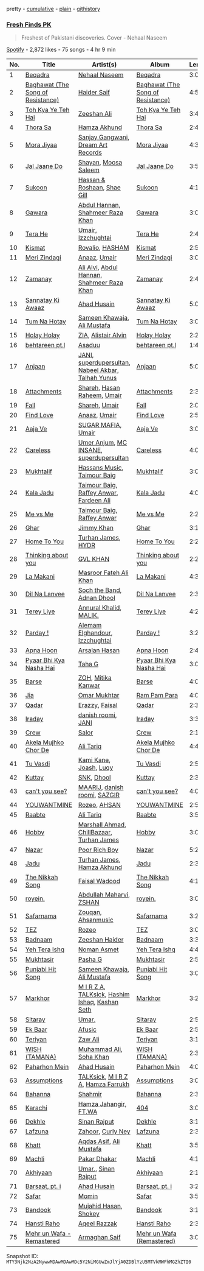 pretty - [cumulative](/playlists/cumulative/37i9dQZF1DXd0Rasy4eR1v.md) - [plain](/playlists/plain/37i9dQZF1DXd0Rasy4eR1v) - [githistory](https://github.githistory.xyz/mackorone/spotify-playlist-archive/blob/main/playlists/plain/37i9dQZF1DXd0Rasy4eR1v)

### [Fresh Finds PK](https://open.spotify.com/playlist/37i9dQZF1DXd0Rasy4eR1v)

> Freshest of Pakistani discoveries\. Cover \- Nehaal Naseem

[Spotify](https://open.spotify.com/user/spotify) - 2,872 likes - 75 songs - 4 hr 9 min

| No. | Title | Artist(s) | Album | Length |
|---|---|---|---|---|
| 1 | [Beqadra](https://open.spotify.com/track/4LIQacKPUjto8rVlVuY09O) | [Nehaal Naseem](https://open.spotify.com/artist/6YSVUxXGsQQD2cWSJhN8re) | [Beqadra](https://open.spotify.com/album/5SGHD9oHkRZ2zkYDcfGqq5) | 3:03 |
| 2 | [Baghawat \(The Song of Resistance\)](https://open.spotify.com/track/6jRCPOhoxKst7JdDqW8Ui9) | [Haider Saif](https://open.spotify.com/artist/5mN0rIX7HBuCCe63fl2T4G) | [Baghawat \(The Song of Resistance\)](https://open.spotify.com/album/0dGt2HBPfPy2hS7asmRksK) | 4:54 |
| 3 | [Toh Kya Ye Teh Hai](https://open.spotify.com/track/682n0ZYSJuHmxJ28Mxn7qK) | [Zeeshan Ali](https://open.spotify.com/artist/1Bz46nDCMO1UOKp9GJjL92) | [Toh Kya Ye Teh Hai](https://open.spotify.com/album/1vSk0RPSgkloOaJzNUsJ69) | 3:47 |
| 4 | [Thora Sa](https://open.spotify.com/track/5t4hDU47hspfdtTAbOE92O) | [Hamza Akhund](https://open.spotify.com/artist/4jQFSxnugMPz4S9sB88Oiq) | [Thora Sa](https://open.spotify.com/album/4zEwitalRn8Qo81ataTLNa) | 2:40 |
| 5 | [Mora Jiyaa](https://open.spotify.com/track/6Onjtv2hQTbg5A5rqFHZxN) | [Sanjay Gangwani](https://open.spotify.com/artist/4xDgmAyouCRkpUgEVKiI7Y), [Dream Art Records](https://open.spotify.com/artist/3oyxrUqJ0lwk9KTD0qreEK) | [Mora Jiyaa](https://open.spotify.com/album/1s8zpY0XkM56H6WNY1yuDj) | 4:38 |
| 6 | [Jal Jaane Do](https://open.spotify.com/track/3Q7nCNuWLRnj77oo5hLRdV) | [Shayan](https://open.spotify.com/artist/198gd3Lh4ZCFuabsyn7jM3), [Moosa Saleem](https://open.spotify.com/artist/16m66acFCoUlPwjQf9D6fN) | [Jal Jaane Do](https://open.spotify.com/album/1pl2bOP3TrhPo132bIV3CJ) | 3:53 |
| 7 | [Sukoon](https://open.spotify.com/track/4mPZipDmUysKaLxZTDEVsx) | [Hassan & Roshaan](https://open.spotify.com/artist/5hjVqhHwLYWW9ZIxuILJF7), [Shae Gill](https://open.spotify.com/artist/3bWIy9AUrQdiNeS62Bp3OP) | [Sukoon](https://open.spotify.com/album/5T7svmheaHZxJEHTLP6BAB) | 4:15 |
| 8 | [Gawara](https://open.spotify.com/track/30SraUQbTd11TDrzkgeK4z) | [Abdul Hannan](https://open.spotify.com/artist/5mWQT8CLTa4mAQAJdFjHb1), [Shahmeer Raza Khan](https://open.spotify.com/artist/6j3aIgBaZMbcAJuTjGhhoK) | [Gawara](https://open.spotify.com/album/7cEtQI6vTHbXbrRNWDKqdd) | 3:05 |
| 9 | [Tera He](https://open.spotify.com/track/29e40jsIZoGF6Z5xaTrL44) | [Umair](https://open.spotify.com/artist/1n6pjRJkTY5v8RtUCAv5pi), [Izzchughtai](https://open.spotify.com/artist/211ei6ZiUeBMIXUZGBaJ4S) | [Tera He](https://open.spotify.com/album/5KtrNxdzIqQajheVrVCmDn) | 2:48 |
| 10 | [Kismat](https://open.spotify.com/track/1nSv0cisN87jlAiXHjZ3KM) | [Rovalio](https://open.spotify.com/artist/01pFDtbY3k5uOmy0Pbg93C), [HASHAM](https://open.spotify.com/artist/3b2KqMPwMeN8zchJ9CljtG) | [Kismat](https://open.spotify.com/album/7kI8KZ9l4NUQMM9ULNU9wk) | 2:53 |
| 11 | [Meri Zindagi](https://open.spotify.com/track/7uYk8YJLjmgmeWEdRjV7lW) | [Anaaz](https://open.spotify.com/artist/2HAniabG6xQcaOlbw04RP9), [Umair](https://open.spotify.com/artist/1n6pjRJkTY5v8RtUCAv5pi) | [Meri Zindagi](https://open.spotify.com/album/4N2SkGLg2469VjsXwSzCau) | 3:08 |
| 12 | [Zamanay](https://open.spotify.com/track/6o1DfORVD5ACPgDFqCDl6R) | [Ali Alvi](https://open.spotify.com/artist/07cs9v2qoU2I5sshqk56Fz), [Abdul Hannan](https://open.spotify.com/artist/5mWQT8CLTa4mAQAJdFjHb1), [Shahmeer Raza Khan](https://open.spotify.com/artist/6j3aIgBaZMbcAJuTjGhhoK) | [Zamanay](https://open.spotify.com/album/2bW42L4X55NqzHM4B76Akk) | 2:42 |
| 13 | [Sannatay Ki Awaaz](https://open.spotify.com/track/1uPnVdI4yfzyhRfHpahx3F) | [Ahad Husain](https://open.spotify.com/artist/4LeGmBrvNFs5lT5anM65s2) | [Sannatay Ki Awaaz](https://open.spotify.com/album/66ZxbKHHejfmfi7uRnSpU3) | 5:07 |
| 14 | [Tum Na Hotay](https://open.spotify.com/track/1WeISkPSztyuPXJeCDa4d6) | [Sameen Khawaja](https://open.spotify.com/artist/3N3IttjqDCutknUWWA1q9B), [Ali Mustafa](https://open.spotify.com/artist/7m3Ku1spjnnSy81lVQM0oN) | [Tum Na Hotay](https://open.spotify.com/album/7nsqma8vts1k57SNq9Z1ec) | 3:09 |
| 15 | [Holay Holay](https://open.spotify.com/track/5bEs4lRNNhG0DdkQk8ry0e) | [ZIA](https://open.spotify.com/artist/2DXudFJvRF3plPoHCY8w1G), [Alistair Alvin](https://open.spotify.com/artist/6oVcou7NADA31wfWBtZchF) | [Holay Holay](https://open.spotify.com/album/4A7KEolmEMePeCckITUcYL) | 2:25 |
| 16 | [behtareen pt.l](https://open.spotify.com/track/0wyXix5M2PdYZ0EXJrM0Q5) | [Asaduu](https://open.spotify.com/artist/2O8LiZI6EzorE8ranttxBV) | [behtareen pt.l](https://open.spotify.com/album/4auHNEQMBiOWaR57hiy13k) | 1:49 |
| 17 | [Anjaan](https://open.spotify.com/track/34udZ2dsuJZaXmpmnIR2jy) | [JANI](https://open.spotify.com/artist/63L8XYlQRWRGlg1d4ujXDc), [superdupersultan](https://open.spotify.com/artist/04ENOEpTQgKEVWrvlHwdzN), [Nabeel Akbar](https://open.spotify.com/artist/7jMFYa22assapoqtlqAiXe), [Talhah Yunus](https://open.spotify.com/artist/3mGW1eoqwNtCxd8R3hIOM5) | [Anjaan](https://open.spotify.com/album/7bzGEQUHmMZOcz0DQdecAO) | 5:03 |
| 18 | [Attachments](https://open.spotify.com/track/4EN7HF6MEsbwZzI75pz8HY) | [Shareh](https://open.spotify.com/artist/3y9g9xthZriyjyUu8ZeEHa), [Hasan Raheem](https://open.spotify.com/artist/6gIqKYKRmltKfkTnxhMv8V), [Umair](https://open.spotify.com/artist/1n6pjRJkTY5v8RtUCAv5pi) | [Attachments](https://open.spotify.com/album/6gP4iEUARTRoBBZDNFxy34) | 2:33 |
| 19 | [Fall](https://open.spotify.com/track/5s71n4JEu588lFyQt9GAdc) | [Shareh](https://open.spotify.com/artist/3y9g9xthZriyjyUu8ZeEHa), [Umair](https://open.spotify.com/artist/1n6pjRJkTY5v8RtUCAv5pi) | [Fall](https://open.spotify.com/album/34739rAj0TnKnSBchE4TLu) | 2:05 |
| 20 | [Find Love](https://open.spotify.com/track/4Y22L8p80XkxEepsTr5gs8) | [Anaaz](https://open.spotify.com/artist/2HAniabG6xQcaOlbw04RP9), [Umair](https://open.spotify.com/artist/1n6pjRJkTY5v8RtUCAv5pi) | [Find Love](https://open.spotify.com/album/6ZOFmdmNZcaEGbsqMJNSbO) | 2:52 |
| 21 | [Aaja Ve](https://open.spotify.com/track/5FxpN8fXAxF5Njmwp3cUUj) | [SUGAR MAFIA](https://open.spotify.com/artist/13f528aVpidXCnzmBHCXa0), [Umair](https://open.spotify.com/artist/1n6pjRJkTY5v8RtUCAv5pi) | [Aaja Ve](https://open.spotify.com/album/1nyCgGTryF9JepZ6Z1BNEn) | 3:08 |
| 22 | [Careless](https://open.spotify.com/track/7M5bsFwlwlHHUf0aQIWUuT) | [Umer Anjum](https://open.spotify.com/artist/1mpkZnWbtXXPB5QitvCnMV), [MC INSANE](https://open.spotify.com/artist/7vlghc3VSBc7oPg2a2FRSq), [superdupersultan](https://open.spotify.com/artist/04ENOEpTQgKEVWrvlHwdzN) | [Careless](https://open.spotify.com/album/3eHBs8RG1uuZrtL9K8WGAi) | 4:00 |
| 23 | [Mukhtalif](https://open.spotify.com/track/5y0qGkWFG3lVaGLUOZNsTT) | [Hassans Music](https://open.spotify.com/artist/316QcwYzIbP2RJX8GfEQEG), [Taimour Baig](https://open.spotify.com/artist/1yMP2gzEFgUkib4khXN6hi) | [Mukhtalif](https://open.spotify.com/album/1AjgTZhMs4z8LQmvWHFP1c) | 3:04 |
| 24 | [Kala Jadu](https://open.spotify.com/track/3dwobO4hZ0Bpmc012yY60M) | [Taimour Baig](https://open.spotify.com/artist/1yMP2gzEFgUkib4khXN6hi), [Raffey Anwar](https://open.spotify.com/artist/7rEwKApsZMo8cXVxAndmvD), [Fardeen Ali](https://open.spotify.com/artist/7cR54ruZ0aWSM2fguGiENt) | [Kala Jadu](https://open.spotify.com/album/6zwpJu9oBpaWQgxDzOpGnm) | 4:01 |
| 25 | [Me vs Me](https://open.spotify.com/track/2ASTwug6F84lmYcASaB8YH) | [Taimour Baig](https://open.spotify.com/artist/1yMP2gzEFgUkib4khXN6hi), [Raffey Anwar](https://open.spotify.com/artist/7rEwKApsZMo8cXVxAndmvD) | [Me vs Me](https://open.spotify.com/album/5w14dfgjzLRKpVTbqnI2TY) | 2:29 |
| 26 | [Ghar](https://open.spotify.com/track/0rn3TehofSCzQD9S0lTwds) | [Jimmy Khan](https://open.spotify.com/artist/1Xy0t0XYuOpuBK7Gnuwvpu) | [Ghar](https://open.spotify.com/album/2Zb0zcml1ICCSQvlBQBBpn) | 3:13 |
| 27 | [Home To You](https://open.spotify.com/track/4yHVWv4jjKXYFiqh60AJE7) | [Turhan James](https://open.spotify.com/artist/2ox32lGyYOobDvszKTITkP), [HYDR](https://open.spotify.com/artist/40CEytkVli5Le5CFOYnONw) | [Home To You](https://open.spotify.com/album/6vlkEcuH9XKREnSyXeU9WO) | 2:23 |
| 28 | [Thinking about you](https://open.spotify.com/track/13lsSMQm0xyWiOc2kCvADx) | [GVL KHAN](https://open.spotify.com/artist/0zNEu5IOSHueGse4dVVW5b) | [Thinking about you](https://open.spotify.com/album/2ELlnYULZUEOuaziblhOoT) | 2:20 |
| 29 | [La Makani](https://open.spotify.com/track/2GfyAkaPFgopONrVwIOLTN) | [Masroor Fateh Ali Khan](https://open.spotify.com/artist/7vGw699mG5M6vklrxws96l) | [La Makani](https://open.spotify.com/album/7CTWuXpLOYDkDwq7FvZpDs) | 4:32 |
| 30 | [Dil Na Lanvee](https://open.spotify.com/track/40Uqtakcro5MbrLBQVwv22) | [Soch the Band](https://open.spotify.com/artist/1Z6C3R1dyF4aTvBofGXGfp), [Adnan Dhool](https://open.spotify.com/artist/4XTiRlcZr4ACFHAXgV34Sc) | [Dil Na Lanvee](https://open.spotify.com/album/0MqPkxDgVbpfgbgDkMgCgh) | 2:32 |
| 31 | [Terey Liye](https://open.spotify.com/track/1we0JhNfT5u1tjSj8YcxNf) | [Annural Khalid](https://open.spotify.com/artist/1nCZUpBIcyOxufOx0lPeIW), [MALIK.](https://open.spotify.com/artist/59XndZp96nBhBPqw7fJwuO) | [Terey Liye](https://open.spotify.com/album/3ruwQc6m8xY9tdI8cIrtHA) | 4:20 |
| 32 | [Parday !](https://open.spotify.com/track/6BHo4ppR8EIAbL4ZEMg3Sv) | [Alemam Elghandour](https://open.spotify.com/artist/3HAn0ZaBosAui4f1jggyLi), [Izzchughtai](https://open.spotify.com/artist/211ei6ZiUeBMIXUZGBaJ4S) | [Parday !](https://open.spotify.com/album/3RTbSVCCEM2iOgWRgVIrlJ) | 3:20 |
| 33 | [Apna Hoon](https://open.spotify.com/track/1OKZYRyj1FrCZUjtqc1nxV) | [Arsalan Hasan](https://open.spotify.com/artist/1uyfPuXn3J7LMOYh39lLv2) | [Apna Hoon](https://open.spotify.com/album/4Rwx8ZN5a2w7NB3pPwP1JG) | 2:42 |
| 34 | [Pyaar Bhi Kya Nasha Hai](https://open.spotify.com/track/4AM68wkDAhKK34JwWn9Pwo) | [Taha G](https://open.spotify.com/artist/4sqyi6AnMdNtF5H0UD1Nv5) | [Pyaar Bhi Kya Nasha Hai](https://open.spotify.com/album/6R96po3YMxLrgaErJ4XNpM) | 3:09 |
| 35 | [Barse](https://open.spotify.com/track/6wV51vPTYtewZNGDpHcwWi) | [ZOH](https://open.spotify.com/artist/1T5V8R7QKMhQImEdKNDyFU), [Mitika Kanwar](https://open.spotify.com/artist/4sjw8DSxhdPiJkGbtAobEg) | [Barse](https://open.spotify.com/album/6It9s6jgRF07GUUf28VFSK) | 4:00 |
| 36 | [Jia](https://open.spotify.com/track/1OldtKIXBu5lzLtW37UkqR) | [Omar Mukhtar](https://open.spotify.com/artist/6FR7jutAadVl9LMNooryDl) | [Ram Pam Para](https://open.spotify.com/album/6DiiOftBUslEpML79kbVNW) | 4:04 |
| 37 | [Qadar](https://open.spotify.com/track/67TCZHztrcsuaF6dgEtpcv) | [Erazzy](https://open.spotify.com/artist/2WFDhtzpAkZWoklk5B7nIj), [Faisal](https://open.spotify.com/artist/6K18GFQKIkigncXm2BPdgP) | [Qadar](https://open.spotify.com/album/29C7RDkMTtZt8HyxSWZjj1) | 2:36 |
| 38 | [Iraday](https://open.spotify.com/track/3Bo9ExlN6KqCndnaLZiC98) | [danish roomi](https://open.spotify.com/artist/719laN9dZ4QG7Q2F2vOwcP), [JANI](https://open.spotify.com/artist/63L8XYlQRWRGlg1d4ujXDc) | [Iraday](https://open.spotify.com/album/0MkDaRb3dwHAbh4pJeq7IO) | 3:34 |
| 39 | [Crew](https://open.spotify.com/track/7zmyi0bS4MQB4f6if2JyE7) | [Salor](https://open.spotify.com/artist/5p1vtdUEsj50ZTBe9BuEGF) | [Crew](https://open.spotify.com/album/0MxIbjTGNmPXetVViqxDLT) | 2:14 |
| 40 | [Akela Mujhko Chor De](https://open.spotify.com/track/5fBzJSSdtQqAXQjmcqV2sB) | [Ali Tariq](https://open.spotify.com/artist/4wHEgQRX5aQHzAtXoGuiVk) | [Akela Mujhko Chor De](https://open.spotify.com/album/29w3CLXhZRGCiEpWCfh4eR) | 4:40 |
| 41 | [Tu Vasdi](https://open.spotify.com/track/1jKFU8qZqoSGqUyT6hrckz) | [Kami Kane](https://open.spotify.com/artist/5mlxjy1spX0KwrxyOZIeqX), [Joash](https://open.spotify.com/artist/5PBPd71FHjNjPJSAivNjzP), [Luqy](https://open.spotify.com/artist/6gCmR66uSPKIUxQveeoWB3) | [Tu Vasdi](https://open.spotify.com/album/7ByymuEd3uso82aSCa2Fhb) | 2:59 |
| 42 | [Kuttay](https://open.spotify.com/track/0PIoWoEXR93IRLpH4tEwqQ) | [SNK](https://open.spotify.com/artist/0Rbq0lOXcJlMa7dSYAxLL8), [Dhool](https://open.spotify.com/artist/4GUlQD5lHYTFiXwGKS3ZAJ) | [Kuttay](https://open.spotify.com/album/6vhmSZt7SNV1oFhOIqEnrW) | 2:36 |
| 43 | [can't you see?](https://open.spotify.com/track/4g2xjGzFCYRf5ps7hfJIcr) | [MAARIJ](https://open.spotify.com/artist/70dkTHwH6Pkzo2rvGfukp2), [danish roomi](https://open.spotify.com/artist/719laN9dZ4QG7Q2F2vOwcP), [SAZGIR](https://open.spotify.com/artist/2oAG6MjavkOWhvC97uf212) | [can't you see?](https://open.spotify.com/album/76rGXm8ZDTmpm8Ta7GDVQA) | 4:00 |
| 44 | [YOUWANTMINE](https://open.spotify.com/track/1dlb8xqcfIpqPbQG3gNe3l) | [Rozeo](https://open.spotify.com/artist/0mojEh0eM7WmhBI4WBCmE0), [AHSAN](https://open.spotify.com/artist/74NqyFriwNs6QJWkJmGvYR) | [YOUWANTMINE](https://open.spotify.com/album/1egv8IlJBCMTiOrlLNw2C0) | 2:52 |
| 45 | [Raabte](https://open.spotify.com/track/4CzE4GrlLi3VYTAbGQhhM4) | [Ali Tariq](https://open.spotify.com/artist/4wHEgQRX5aQHzAtXoGuiVk) | [Raabte](https://open.spotify.com/album/2T7PrNAzsDQirawe8CVokc) | 3:51 |
| 46 | [Hobby](https://open.spotify.com/track/4qkx01gDUsZlbZ42qHJuQE) | [Marshall Ahmad](https://open.spotify.com/artist/3c7YStlXDTZyJjiIcsJDJP), [ChillBazaar](https://open.spotify.com/artist/2NAjKl5QHznzsMfHy6cGOJ), [Turhan James](https://open.spotify.com/artist/2ox32lGyYOobDvszKTITkP) | [Hobby](https://open.spotify.com/album/5xrlaAi6mUZ4FWz6gMwBi3) | 3:00 |
| 47 | [Nazar](https://open.spotify.com/track/0aeoH7mOZncJ2rejpyfZGK) | [Poor Rich Boy](https://open.spotify.com/artist/2DtZwsXs6iF0xOAF17ziBP) | [Nazar](https://open.spotify.com/album/1UqEdjRUjaKjRyF9f2EJRh) | 5:23 |
| 48 | [Jadu](https://open.spotify.com/track/2MlfhMcXbH2Pky2SYVv9Vi) | [Turhan James](https://open.spotify.com/artist/2ox32lGyYOobDvszKTITkP), [Hamza Akhund](https://open.spotify.com/artist/4jQFSxnugMPz4S9sB88Oiq) | [Jadu](https://open.spotify.com/album/5YSDxOwQcDEKdgkZSt6d2Y) | 2:37 |
| 49 | [The Nikkah Song](https://open.spotify.com/track/5DlQkMvrMpxOHik7hoSx2m) | [Faisal Wadood](https://open.spotify.com/artist/5m4QU1DZCVqWwJqj4ZdxWa) | [The Nikkah Song](https://open.spotify.com/album/4V9iEy9WXOkOcnvoxyZMA3) | 4:10 |
| 50 | [royein.](https://open.spotify.com/track/2MQlEhADe1HKJ3bAWiUfJu) | [Abdullah Maharvi](https://open.spotify.com/artist/1gcHKvKKZtEccnyXYlSvP5), [ZSHAN](https://open.spotify.com/artist/4eosfft3z7kdZPrUwyPzZh) | [royein.](https://open.spotify.com/album/3so8YYCbeNAe1UITd4deyM) | 3:06 |
| 51 | [Safarnama](https://open.spotify.com/track/05g5DpCiG9gtry6g1vW7GQ) | [Zouqan](https://open.spotify.com/artist/2IMwndXSonTHhlmMYpAlh6), [Ahsanmusic](https://open.spotify.com/artist/68TPmJdqrM885a0mP4BOwv) | [Safarnama](https://open.spotify.com/album/4KWBvMHCoGQNyx9pSWJ64q) | 3:22 |
| 52 | [TEZ](https://open.spotify.com/track/5fMDmjlkfnEoGqqDqTy1Kl) | [Rozeo](https://open.spotify.com/artist/0mojEh0eM7WmhBI4WBCmE0) | [TEZ](https://open.spotify.com/album/7qwMINLPvShk7jPmAEQWhR) | 3:03 |
| 53 | [Badnaam](https://open.spotify.com/track/1nUYtP3hywyXhLEoU7LHhn) | [Zeeshan Haider](https://open.spotify.com/artist/0c8E2S7cYBXqoo51XkVX3L) | [Badnaam](https://open.spotify.com/album/2ZH9RKj7afDAQxfjiCUEpj) | 3:37 |
| 54 | [Yeh Tera Ishq](https://open.spotify.com/track/09nXVYXKYUAD1NcS3em3Yr) | [Noman Asmet](https://open.spotify.com/artist/380nMOwFuoQU0cbb1Lcwey) | [Yeh Tera Ishq](https://open.spotify.com/album/1rNRUzvm8wqUNhnbxZ24cv) | 4:48 |
| 55 | [Mukhtasir](https://open.spotify.com/track/2fjD8BWzpFCHD3McMAEbDu) | [Pasha G](https://open.spotify.com/artist/3a4JFzR5wlAFnJ2ClC8VPi) | [Mukhtasir](https://open.spotify.com/album/0JBd3Z5grBfptua0452E9A) | 2:52 |
| 56 | [Punjabi Hit Song](https://open.spotify.com/track/5skn4F93OAkBshbm3pq5PV) | [Sameen Khawaja](https://open.spotify.com/artist/3N3IttjqDCutknUWWA1q9B), [Ali Mustafa](https://open.spotify.com/artist/7m3Ku1spjnnSy81lVQM0oN) | [Punjabi Hit Song](https://open.spotify.com/album/2zOdErNIPHzzmklUNqMoTe) | 3:09 |
| 57 | [Markhor](https://open.spotify.com/track/443pcJVq5N0CIQBnwFeE4n) | [M I R Z A](https://open.spotify.com/artist/2GjdfcJM9zwBHZZY6DBhTJ), [TALKsick](https://open.spotify.com/artist/6B035jH37tg6wkDq8WHCvg), [Hashim Ishaq](https://open.spotify.com/artist/3K6IjvhAJpWRUehJ9mU0Ot), [Kashan Seth](https://open.spotify.com/artist/2C55zvH7JxtG5gKlRZlEuA) | [Markhor](https://open.spotify.com/album/3kYk6RqiOUnBArHw8Jmxhz) | 3:28 |
| 58 | [Sitaray](https://open.spotify.com/track/3LQJkbCONVB7SXlxxMfgFF) | [Umar.](https://open.spotify.com/artist/4INRTjmbOR0tkPGC3ySXIm) | [Sitaray](https://open.spotify.com/album/5nggIUPREVWjoSNFECX8LD) | 2:53 |
| 59 | [Ek Baar](https://open.spotify.com/track/3ZQVQAlj5OyzZRpFlunQx6) | [Afusic](https://open.spotify.com/artist/1pS0qiLG23HMMLFwsQALKx) | [Ek Baar](https://open.spotify.com/album/6hdiEwL3CJhyz9Mp9vqddL) | 2:59 |
| 60 | [Teriyan](https://open.spotify.com/track/4hHPrjRpr1jiqTXdWZn3zz) | [Zaw Ali](https://open.spotify.com/artist/19LdEP3vvsc2BJ4Vj7IRLI) | [Teriyan](https://open.spotify.com/album/3zdnb1So6h8GFY1GeuSIsJ) | 3:14 |
| 61 | [WISH \(TAMANA\)](https://open.spotify.com/track/0Kw3LCdhQLtB2V3EoJqEJO) | [Muhammad Ali](https://open.spotify.com/artist/7ynQpUquGX363qUYC23U7x), [Soha Khan](https://open.spotify.com/artist/1nBBX2L8dsOcOIl99gQbzr) | [WISH \(TAMANA\)](https://open.spotify.com/album/2UiTDUSol1iwYqpduXXJSP) | 2:38 |
| 62 | [Paharhon Mein](https://open.spotify.com/track/3NaJ0ZxYCbj5T6mkyJpuAe) | [Ahad Husain](https://open.spotify.com/artist/4LeGmBrvNFs5lT5anM65s2) | [Paharhon Mein](https://open.spotify.com/album/22ISgT44pipHPaB5Jece5n) | 4:01 |
| 63 | [Assumptions](https://open.spotify.com/track/5vOVbG735Q97Ze6mmriyu4) | [TALKsick](https://open.spotify.com/artist/6B035jH37tg6wkDq8WHCvg), [M I R Z A](https://open.spotify.com/artist/2GjdfcJM9zwBHZZY6DBhTJ), [Hamza Farrukh](https://open.spotify.com/artist/4HEJdHyfkZNIWLKfqbHSC6) | [Assumptions](https://open.spotify.com/album/3DwADOTf4Kq7h1aeTFCbfM) | 3:02 |
| 64 | [Bahanna](https://open.spotify.com/track/3IO1ALqt95yN15NzWoTU6f) | [Shahmir](https://open.spotify.com/artist/3mYQtcN9mP1umgqCwyTOtu) | [Bahanna](https://open.spotify.com/album/4jCGcdLB7aiZvQN5okQ9Qo) | 2:31 |
| 65 | [Karachi](https://open.spotify.com/track/1KerYpaUlm5q5GUk32u8Sq) | [Hamza Jahangir](https://open.spotify.com/artist/6JIeeCINgVPeCxowfoOBmo), [FT.WA](https://open.spotify.com/artist/0DmCpdhdRdQCsF2s9lDYu6) | [404](https://open.spotify.com/album/4n5ugreKqLzeyCFsLt3mPU) | 3:05 |
| 66 | [Dekhle](https://open.spotify.com/track/5TmVFJcr8xLcF6n6kSOXBh) | [Sinan Rajput](https://open.spotify.com/artist/0avEinyUN34b2mxTo7YZLY) | [Dekhle](https://open.spotify.com/album/3mVm9aAA28JVAL0L9Du6n3) | 3:12 |
| 67 | [Lafzuna](https://open.spotify.com/track/0Cn3tEtNTRxvhyUAkDH5Ol) | [Zahoor](https://open.spotify.com/artist/3ghaUlIMSuUGOowj9wdUoD), [Curly Ney](https://open.spotify.com/artist/51BOOSWkcSZ33saGYAJDWw) | [Lafzuna](https://open.spotify.com/album/4crlIWzrjshR9Vsu9ozWgb) | 2:30 |
| 68 | [Khatt](https://open.spotify.com/track/7n6WZ6B685kKuhVsWCuZTe) | [Aqdas Asif](https://open.spotify.com/artist/4EMocUxs9mFdhDfo4WT7kR), [Ali Mustafa](https://open.spotify.com/artist/7m3Ku1spjnnSy81lVQM0oN) | [Khatt](https://open.spotify.com/album/5YE64t1MFZB7d5OOUGYAHq) | 3:52 |
| 69 | [Machli](https://open.spotify.com/track/1UYKvm2OF1TcEtv6LArtm7) | [Pakar Dhakar](https://open.spotify.com/artist/1d5TSFnIHYsVETjJNlRsFP) | [Machli](https://open.spotify.com/album/4yfwvfGVrmkf50RoVbKax2) | 4:17 |
| 70 | [Akhiyaan](https://open.spotify.com/track/4beNjighbUcgb7dOsQsrdL) | [Umar.](https://open.spotify.com/artist/4INRTjmbOR0tkPGC3ySXIm), [Sinan Rajput](https://open.spotify.com/artist/0avEinyUN34b2mxTo7YZLY) | [Akhiyaan](https://open.spotify.com/album/3qdvKCkGmHV1GQ4Z8fVFXQ) | 2:14 |
| 71 | [Barsaat, pt\. i](https://open.spotify.com/track/3BTW8uRGxnmCWZNvBRc0qv) | [Ahad Husain](https://open.spotify.com/artist/4LeGmBrvNFs5lT5anM65s2) | [Barsaat, pt\. i](https://open.spotify.com/album/3xVi8kU7wPAFLgFIY1Gm8B) | 3:27 |
| 72 | [Safar](https://open.spotify.com/track/2BbUYidNNeCfSDBhZxEWiQ) | [Momin](https://open.spotify.com/artist/18nMzq1tQal6CYZDWtx3op) | [Safar](https://open.spotify.com/album/1Dpd8tn934T5TE5NDg8tLE) | 3:57 |
| 73 | [Bandook](https://open.spotify.com/track/3yyAuwEDU7xCqQhMaG0fMO) | [Mujahid Hasan](https://open.spotify.com/artist/4ZBnUHzbV10lmXqmRpBejD), [Shokey](https://open.spotify.com/artist/03zyUlkOSL9h3glk1tMM34) | [Bandook](https://open.spotify.com/album/7BVWaohI56T5sHrqGCJMSd) | 3:11 |
| 74 | [Hansti Raho](https://open.spotify.com/track/1zYKntcSjfLwu2ADAFlpHe) | [Aqeel Razzak](https://open.spotify.com/artist/30gqbYkpgSTQ079S0mwwVl) | [Hansti Raho](https://open.spotify.com/album/0kjJIFJrctMogu6R2uRpKg) | 2:32 |
| 75 | [Mehr un Wafa \- Remastered](https://open.spotify.com/track/1juvkpXpGEaMYdIFUTuKgu) | [Armaghan Saif](https://open.spotify.com/artist/5ggFPpZHswvNkWcgCUqEx6) | [Mehr un Wafa \(Remastered\)](https://open.spotify.com/album/1Bgm5o5r3ILglPtEQmFLDN) | 3:03 |

Snapshot ID: `MTY3Njk2NzA2NywwMDAwMDAwMDc5Y2NiMGUwZmJlYjA0ZDBlYzU5MTVkMWFhMGZhZTI0`
